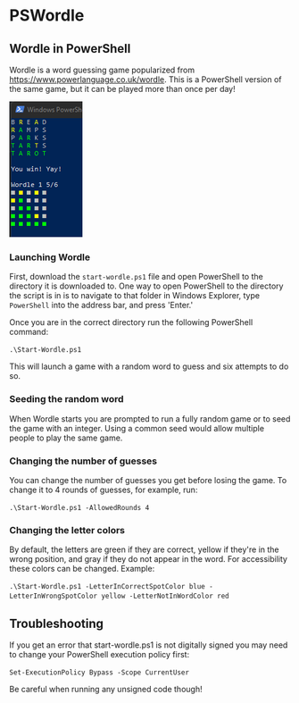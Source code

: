 # PSWordle
## Wordle in PowerShell
Wordle is a word guessing game popularized from https://www.powerlanguage.co.uk/wordle. This is a PowerShell version of the same game, but it can be played more than once per day!

![A game of Wordle](/assets/ExampleGameOutput.png)

### Launching Wordle
First, download the `start-wordle.ps1` file and open PowerShell to the directory it is downloaded to. One way to open PowerShell to the directory the script is in is to navigate to that folder in Windows Explorer, type `PowerShell` into the address bar, and press 'Enter.'

Once you are in the correct directory run the following PowerShell command:

`.\Start-Wordle.ps1`

This will launch a game with a random word to guess and six attempts to do so.

### Seeding the random word
When Wordle starts you are prompted to run a fully random game or to seed the game with an integer. Using a common seed would allow multiple people to play the same game.

### Changing the number of guesses
You can change the number of guesses you get before losing the game. To change it to 4 rounds of guesses, for example, run: 

`.\Start-Wordle.ps1 -AllowedRounds 4` 

### Changing the letter colors
By default, the letters are green if they are correct, yellow if they're in the wrong position, and gray if they do not appear in the word. For accessibility these colors can be changed. Example:

`.\Start-Wordle.ps1 -LetterInCorrectSpotColor blue -LetterInWrongSpotColor yellow -LetterNotInWordColor red`

## Troubleshooting

If you get an error that start-wordle.ps1 is not digitally signed you may need to change your PowerShell execution policy first:

`Set-ExecutionPolicy Bypass -Scope CurrentUser`

Be careful when running any unsigned code though!
